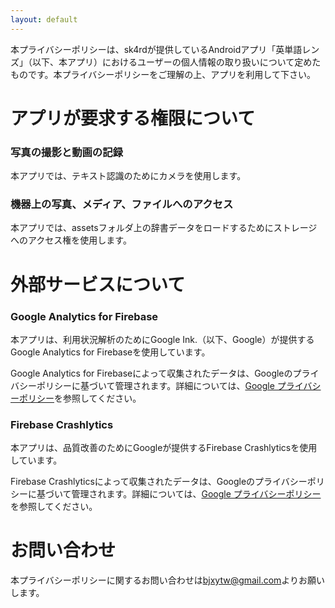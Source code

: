 ```yaml
---
layout: default
---
```

本プライバシーポリシーは、sk4rdが提供しているAndroidアプリ「英単語レンズ」（以下、本アプリ）におけるユーザーの個人情報の取り扱いについて定めたものです。本プライバシーポリシーをご理解の上、アプリを利用して下さい。
# アプリが要求する権限について
### 写真の撮影と動画の記録
本アプリでは、テキスト認識のためにカメラを使用します。
### 機器上の写真、メディア、ファイルへのアクセス
本アプリでは、assetsフォルダ上の辞書データをロードするためにストレージへのアクセス権を使用します。
# 外部サービスについて
### Google Analytics for Firebase
本アプリは、利用状況解析のためにGoogle Ink.（以下、Google）が提供するGoogle Analytics for Firebaseを使用しています。

Google Analytics for Firebaseによって収集されたデータは、Googleのプライバシーポリシーに基づいて管理されます。詳細については、[Google プライバシーポリシー](https://policies.google.com/privacy)を参照してください。
### Firebase Crashlytics
本アプリは、品質改善のためにGoogleが提供するFirebase Crashlyticsを使用しています。

Firebase Crashlyticsによって収集されたデータは、Googleのプライバシーポリシーに基づいて管理されます。詳細については、[Google プライバシーポリシー](https://policies.google.com/privacy)を参照してください。
# お問い合わせ
本プライバシーポリシーに関するお問い合わせは<bjxytw@gmail.com>よりお願いします。
